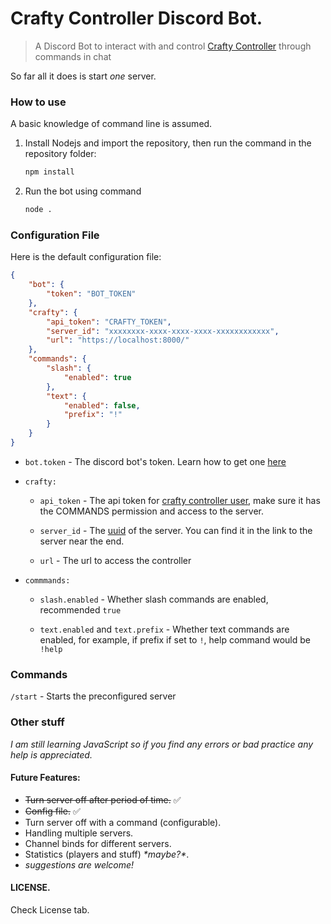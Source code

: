 # Crafty Controller Discord Bot.

> A Discord Bot to interact with and control [Crafty Controller](https://craftycontrol.com/) through commands in chat 

So far all it does is start *one* server.

### How to use
A basic knowledge of command line is assumed.

1. Install Nodejs and import the repository, then run the command in the repository folder:
   ```bash
   npm install
   ```

2. Run the bot using command
   ```bash
   node .
   ```

### Configuration File
Here is the default configuration file:
```json
{
    "bot": {
        "token": "BOT_TOKEN"
    },
    "crafty": {
        "api_token": "CRAFTY_TOKEN",
        "server_id": "xxxxxxxx-xxxx-xxxx-xxxx-xxxxxxxxxxxx",
        "url": "https://localhost:8000/"
    },
    "commands": {
        "slash": {
            "enabled": true
        },
        "text": {
            "enabled": false,
            "prefix": "!"
        }
    }
}
```


- `bot.token` - The discord bot's token. Learn how to get one [here](https://www.youtube.com/watch?v=GvK-ZigEV4Q)


- `crafty:`

  - `api_token` - The api token for [crafty controller user](https://docs.craftycontrol.com/pages/user-guide/user-role-config/#adding-a-role), make sure it has the COMMANDS permission and access to the server.

  - `server_id` - The [uuid](https://en.wikipedia.org/wiki/Universally_unique_identifier) of the server. You can find it in the link to the server near the end.

  - `url` - The url to access the controller


- `commmands:`

  - `slash.enabled` - Whether slash commands are enabled, recommended `true`

  - `text.enabled` and `text.prefix` - Whether text commands are enabled, for example, if prefix if set to `!`, help command would be `!help`

### Commands
`/start` - Starts the preconfigured server

### Other stuff
*I am still learning JavaScript so if you find any errors or bad practice any help is appreciated.*

#### Future Features:
- ~~Turn server off after period of time.~~ :white_check_mark:
- ~~Config file.~~ :white_check_mark:
- Turn server off with a command (configurable).
- Handling multiple servers.
- Channel binds for different servers.
- Statistics (players and stuff) *\*maybe?\**.
- *suggestions are welcome!*

#### LICENSE.
Check License tab.
